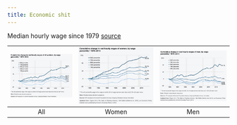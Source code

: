 ```yaml
---
title: Economic shit
---
```


Median hourly wage since 1979 [source](https://www.epi.org/files/pdf/why-americas-workers-need-faster-wage-growth.pdf)

| ![](pessimism.assets/image-20181124172230526.png) | ![](pessimism.assets/image-20181124172726707.png) | ![](pessimism.assets/image-20181124172810338.png) |
| :-----------------------------------------------: | :-----------------------------------------------: | :-----------------------------------------------: |
|                        All                        |                       Women                       |                        Men                        |
